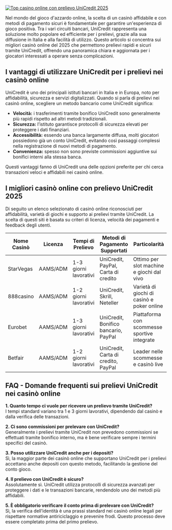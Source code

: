 [![Top casino online con prelievo UniCredit 2025](https://123-caf.pages.dev/gitsignup.png)](https://vrmoo.ru/Bt82HjjY)

<p>Nel mondo del gioco d'azzardo online, la scelta di un casinò affidabile e con metodi di pagamento sicuri è fondamentale per garantire un'esperienza di gioco positiva. Tra i vari circuiti bancari, UniCredit rappresenta una soluzione molto popolare ed efficiente per i prelievi, grazie alla sua diffusione in Italia e alla facilità di utilizzo. Questo articolo si concentra sui migliori casinò online del 2025 che permettono prelievi rapidi e sicuri tramite UniCredit, offrendo una panoramica chiara e aggiornata per i giocatori interessati a operare senza complicazioni.</p>  <h2>I vantaggi di utilizzare UniCredit per i prelievi nei casinò online</h2> <p>UniCredit è uno dei principali istituti bancari in Italia e in Europa, noto per affidabilità, sicurezza e servizi digitalizzati. Quando si parla di prelievi nei casinò online, scegliere un metodo bancario come UniCredit significa:</p> <ul> <li><strong>Velocità:</strong> i trasferimenti tramite bonifico UniCredit sono generalmente più rapidi rispetto ad altri metodi tradizionali.</li> <li><strong>Sicurezza:</strong> l’istituto garantisce protocolli di sicurezza elevati per proteggere i dati finanziari.</li> <li><strong>Accessibilità:</strong> essendo una banca largamente diffusa, molti giocatori possiedono già un conto UniCredit, evitando così passaggi complessi nella registrazione di nuovi metodi di pagamento.</li> <li><strong>Convenienza:</strong> spesso non sono previste commissioni aggiuntive sui bonifici interni alla stessa banca.</li> </ul> <p>Questi vantaggi fanno di UniCredit una delle opzioni preferite per chi cerca transazioni veloci e affidabili nei casinò online.</p>  <h2>I migliori casinò online con prelievo UniCredit 2025</h2> <p>Di seguito un elenco selezionato di casinò online riconosciuti per affidabilità, varietà di giochi e supporto ai prelievi tramite UniCredit. La scelta di questi siti è basata su criteri di licenza, velocità dei pagamenti e feedback degli utenti.</p>  <table>   <thead>     <tr>       <th>Nome Casinò</th>       <th>Licenza</th>       <th>Tempi di Prelievo</th>       <th>Metodi di Pagamento Supportati</th>       <th>Particolarità</th>     </tr>   </thead>   <tbody>     <tr>       <td>StarVegas</td>       <td>AAMS/ADM</td>       <td>1-3 giorni lavorativi</td>       <td>UniCredit, PayPal, Carta di credito</td>       <td>Ottimo per slot machine e giochi dal vivo</td>     </tr>     <tr>       <td>888casino</td>       <td>AAMS/ADM</td>       <td>1-2 giorni lavorativi</td>       <td>UniCredit, Skrill, Neteller</td>       <td>Varietà di giochi di casinò e poker online</td>     </tr>     <tr>       <td>Eurobet</td>       <td>AAMS/ADM</td>       <td>1-3 giorni lavorativi</td>       <td>UniCredit, Bonifico bancario, PayPal</td>       <td>Piattaforma con scommesse sportive integrate</td>     </tr>     <tr>       <td>Betfair</td>       <td>AAMS/ADM</td>       <td>1-2 giorni lavorativi</td>       <td>UniCredit, Carta di credito, PayPal</td>       <td>Leader nelle scommesse e casinò live</td>     </tr>   </tbody> </table>  <h2>FAQ - Domande frequenti sui prelievi UniCredit nei casinò online</h2> <p><strong>1. Quanto tempo ci vuole per ricevere un prelievo tramite UniCredit?</strong><br> I tempi standard variano tra 1 e 3 giorni lavorativi, dipendendo dal casinò e dalla verifica delle transazioni.</p>  <p><strong>2. Ci sono commissioni per prelevare con UniCredit?</strong><br> Generalmente i prelievi tramite UniCredit non prevedono commissioni se effettuati tramite bonifico interno, ma è bene verificare sempre i termini specifici del casinò.</p>  <p><strong>3. Posso utilizzare UniCredit anche per i depositi?</strong><br> Sì, la maggior parte dei casinò online che supportano UniCredit per i prelievi accettano anche depositi con questo metodo, facilitando la gestione del conto gioco.</p>  <p><strong>4. Il prelievo con UniCredit è sicuro?</strong><br> Assolutamente sì. UniCredit utilizza protocolli di sicurezza avanzati per proteggere i dati e le transazioni bancarie, rendendolo uno dei metodi più affidabili.</p>  <p><strong>5. È obbligatorio verificare il conto prima di prelevare con UniCredit?</strong><br> Sì, la verifica dell’identità è una prassi standard nei casinò online legali per rispettare normative antiriciclaggio e prevenire frodi. Questo processo deve essere completato prima del primo prelievo.</p>